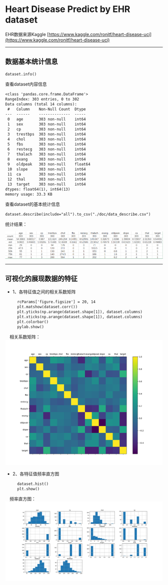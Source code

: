 # Heart Disease Predict by EHR dataset

EHR数据来源Kaggle [https://www.kaggle.com/ronitf/heart-disease-uci](https://www.kaggle.com/ronitf/heart-disease-uci)

**********************************
## 数据基本统计信息

    dataset.info()

查看dataset内容信息

    <class 'pandas.core.frame.DataFrame'>
    RangeIndex: 303 entries, 0 to 302
    Data columns (total 14 columns):
     #   Column    Non-Null Count  Dtype  
    ---  ------    --------------  -----  
     0   age       303 non-null    int64  
     1   sex       303 non-null    int64  
     2   cp        303 non-null    int64  
     3   trestbps  303 non-null    int64  
     4   chol      303 non-null    int64  
     5   fbs       303 non-null    int64  
     6   restecg   303 non-null    int64  
     7   thalach   303 non-null    int64  
     8   exang     303 non-null    int64  
     9   oldpeak   303 non-null    float64
     10  slope     303 non-null    int64  
     11  ca        303 non-null    int64  
     12  thal      303 non-null    int64  
     13  target    303 non-null    int64  
    dtypes: float64(1), int64(13)
    memory usage: 33.3 KB

查看dataset的基本统计信息

    dataset.describe(include="all").to_csv("./doc/data_describe.csv")
    
统计结果：

![data_describe](./doc/data_describe.png)

**********************************
## 可视化的展现数据的特征

- 1、各特征值之间的相关系数矩阵

        rcParams['figure.figsize'] = 20, 14
        plt.matshow(dataset.corr())
        plt.yticks(np.arange(dataset.shape[1]), dataset.columns)
        plt.xticks(np.arange(dataset.shape[1]), dataset.columns)
        plt.colorbar()
        pylab.show()

&emsp;相关系数矩阵：
![data_corr](./doc/data_corr.png)

- 2、各特征值频率直方图

        dataset.hist()
        plt.show()
        
&emsp;频率直方图：
![data_hist](./doc/data_hist.png)
